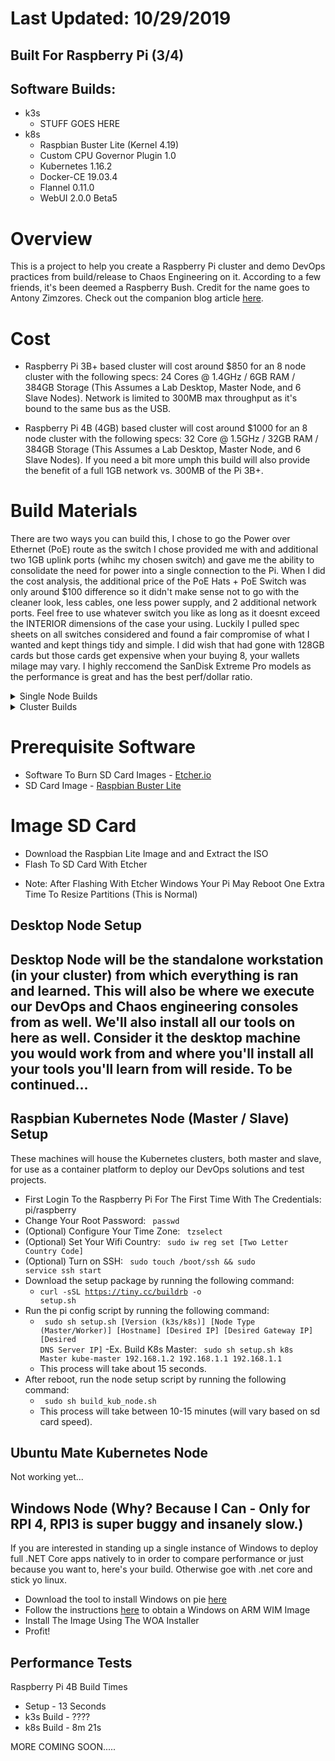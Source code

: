 # Last Updated: 10/29/2019
## Built For Raspberry Pi (3/4)
## Software Builds:
 - k3s
   - STUFF GOES HERE
 - k8s
   - Raspbian Buster Lite (Kernel 4.19)
   - Custom CPU Governor Plugin 1.0
   - Kubernetes 1.16.2
   - Docker-CE 19.03.4
   - Flannel 0.11.0
   - WebUI 2.0.0 Beta5

# Overview
This is a project to help you create a Raspberry Pi cluster and demo DevOps practices from build/release to Chaos Engineering on it. According to a few friends, it's been deemed a Raspberry Bush. Credit for the name goes to Antony Zimzores. Check out the companion blog article [here](https://www.seanasaservice.com/blog/raspberry-bush). 

# Cost
 - Raspberry Pi 3B+ based cluster will cost around $850 for an 8 node cluster with the following specs: 24 Cores @ 1.4GHz / 6GB RAM / 384GB Storage (This Assumes a Lab Desktop, Master Node, and 6 Slave Nodes). Network is limited to 300MB max throughput as it's bound to the same bus as the USB.

 - Raspberry Pi 4B (4GB) based cluster will cost around $1000 for an 8 node cluster with the following specs: 32 Core @ 1.5GHz / 32GB RAM / 384GB Storage (This Assumes a Lab Desktop, Master Node, and 6 Slave Nodes). If you need a bit more umph this build will also provide the benefit of a full 1GB network vs. 300MB of the Pi 3B+.

# Build Materials
There are two ways you can build this, I chose to go the Power over Ethernet (PoE) route as the switch I chose provided me with and additional two 1GB uplink ports (whihc my chosen switch) and gave me the ability to consolidate the need for power into a single connection to the Pi. When I did the cost analysis, the additional price of the PoE Hats + PoE Switch was only around $100 difference so it didn't make sense not to go with the cleaner look, less cables, one less power supply, and 2 additional network ports. Feel free to use whatever switch you like as long as it doesnt exceed the INTERIOR dimensions of the case your using. Luckily I pulled spec sheets on all switches considered and found a fair compromise of what I wanted and kept things tidy and simple. I did wish that had gone with 128GB cards but those cards get expensive when your buying 8, your wallets milage may vary. I highly reccomend the SanDisk Extreme Pro models as the performance is great and has the best perf/dollar ratio.
  
<details>
<summary>Single Node Builds</summary>
<p>

#### Minimum
   - 1x [Raspberry PI 3B+]()
   - 1x [Raspberry Pi 3B+ Power Supply]()
   - 1x [SD Card - Minimum 16GB]()
   
#### Recommended
   - 1x [Raspberry Pi 4B]()
   - 1x [Raspberry Pi 4B Power Supply]()
   - 1x [SD Card - Minimum 64GB]()

</p>
</details>

<details>
<summary>Cluster Builds</summary>
<p>

#### Minimum
   - 3x [Raspberry PI 3B+]()
   - 3x [Raspberry Pi 3B+ Power Supply]()
   - 3x [SD Card - Minimum 16GB]()
   
#### Recommended
   - Pi3 Cluster
     - 8x [CanaKit Raspberry Pi 3 B+](https://www.canakit.com/raspberry-pi-3-model-b-plus.html) ($35/ea.)
     - 8x [CanaKit Raspberry Pi PoE Hat](https://www.canakit.com/raspberry-pi-poe-hat.html) ($20/ea.)
     - 8x [SanDisk Extreme Pro 64GB Micro SD Card](https://www.bestbuy.com/site/sandisk-extreme-plus-64gb-microsdxc-uhs-i-memory-card/6282920.p?skuId=6282920) ($34.99/ea.)
     - [.5ft Network Cables](https://www.amazon.com/gp/product/B06Y4722LW) ($12.59/10 Pack)
     - 1x [YuanLey Smart PoE Switch](https://www.amazon.com/gp/product/B07H8YN9C3) ($59.99)
     - 1x [C4 Labs Raspberry Pi Cluster Enclosure – Black Ice](https://www.c4labs.com/product/8-slot-stackable-cluster-case-raspberry-pi-3b-and-other-single-board-computers-color-options/) ($46.99)

   - Optional Non PoE Build (Won't be able to use the same case)
     - 1x [Anker 60W 10 Port USB](https://www.amazon.com/Anker-10-Port-Charger-PowerPort-iPhone/dp/B00YRYS4T4) ($39.99)
     - 8x [Micro USB Cables](https://www.amazon.com/Sabrent-6-Pack-Premium-Cables-CB-UM61/dp/B011KMSNXM) ($7.99)
   
  - Pi4 Cluster 
    - 8x [Raspberry Pi 4B (4GB)]()
    - 8x [Raspberry Pi 4B Power Supply]()
    - 8x [SD Card - Minimum 64GB]()
    - 8x [SanDisk Extreme Pro 64GB Micro SD Card](https://www.bestbuy.com/site/sandisk-extreme-plus-64gb-microsdxc-uhs-i-memory-card/6282920.p?skuId=6282920) ($34.99/ea.)
    - [.5ft Network Cables](https://www.amazon.com/gp/product/B06Y4722LW) ($12.59/10 Pack)
    - 1x [YuanLey Smart PoE Switch](https://www.amazon.com/gp/product/B07H8YN9C3) ($59.99)
    - 1x [C4 Labs Raspberry Pi Cluster Enclosure – Black Ice](https://www.c4labs.com/product/8-slot-stackable-cluster-case-raspberry-pi-3b-and-other-single-board-computers-color-options/) ($46.99)

   - Optional Non PoE Build (Won't be able to use the same case)
     - 1x [Anker 60W 10 Port USB](https://www.amazon.com/Anker-10-Port-Charger-PowerPort-iPhone/dp/B00YRYS4T4) ($39.99)
     - 8x [Micro USB Cables](https://www.amazon.com/Sabrent-6-Pack-Premium-Cables-CB-UM61/dp/B011KMSNXM) ($7.99)
</p>
</details>


# Prerequisite Software
  - Software To Burn SD Card Images - [Etcher.io](https://www.balena.io/etcher/)
  - SD Card Image - [Raspbian Buster Lite](https://www.raspberrypi.org/downloads/raspbian/)


# Image SD Card
  - Download the Raspbian Lite Image and and Extract the ISO
  - Flash To SD Card With Etcher
  * Note: After Flashing With Etcher Windows Your Pi May Reboot One Extra Time To Resize Partitions (This is Normal)


## Desktop Node Setup
Desktop Node will be the standalone workstation (in your cluster) from which everything is ran and learned. This will also be where we execute our DevOps and Chaos engineering consoles from as well. We'll also install all our tools on here as well. Consider it the desktop machine you would work from and where you'll install all your tools you'll learn from will reside. To be continued...
  -

## Raspbian Kubernetes Node (Master / Slave) Setup
These machines will house the Kubernetes clusters, both master and slave, for use as a container platform to deploy our DevOps solutions and test projects.
  - First Login To the Raspberry Pi For The First Time With The Credentials: pi/raspberry
  - Change Your Root Password: <code> passwd </code>
  - (Optional) Configure Your Time Zone: <code> tzselect </code>
  - (Optional) Set Your Wifi Country: <code> sudo iw reg set [Two Letter Country Code] </code>
  - (Optional) Turn on SSH: <code> sudo touch /boot/ssh && sudo service ssh start</code>
  - Download the setup package by running the following command:
    - <code>curl -sSL https://tiny.cc/buildrb -o setup.sh</code>
  - Run the pi config script by running the following command:
    - <code> sudo sh setup.sh [Version (k3s/k8s)] [Node Type (Master/Worker)] [Hostname] [Desired IP] [Desired Gateway IP] [Desired DNS Server IP]</code>
    -Ex. Build K8s Master: <code> sudo sh setup.sh k8s Master kube-master 192.168.1.2 192.168.1.1 192.168.1.1 </code>
    - This process will take about 15 seconds.
  - After reboot, run the node setup script by running the following command:
    - <code> sudo sh build_kub_node.sh</code>
    - This process will take between 10-15 minutes (will vary based on sd card speed).

## Ubuntu Mate Kubernetes Node
Not working yet...

## Windows Node (Why? Because I Can - Only for RPI 4, RPI3 is super buggy and insanely slow.)
If you are interested in standing up a single instance of Windows to deploy full .NET Core apps natively to in order to compare performance or just because you want to, here's your build. Otherwise goe with .net core and stick yo linux.
   - Download the tool to install Windows on pie [here](https://github.com/WOA-Project/WOA-Deployer-Rpi)
   - Follow the instructions [here](https://github.com/WOA-Project/guides/blob/master/GettingWOA.md) to obtain a Windows on ARM WIM Image
   - Install The Image Using The WOA Installer
   - Profit!
   
## Performance Tests
Raspberry Pi 4B Build Times
  - Setup - 13 Seconds
  - k3s Build - ????
  - k8s Build - 8m 21s
  
MORE COMING SOON.....
